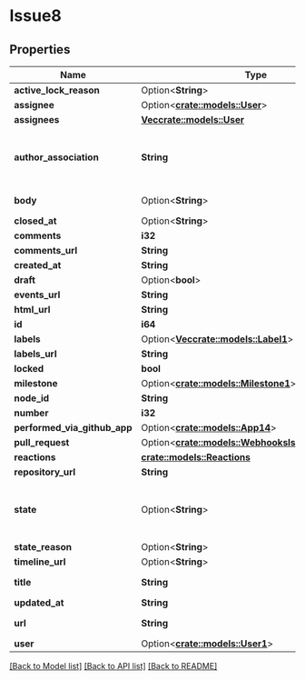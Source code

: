 # Issue8

## Properties

Name | Type | Description | Notes
------------ | ------------- | ------------- | -------------
**active_lock_reason** | Option<**String**> |  | 
**assignee** | Option<[**crate::models::User**](User.md)> |  | [optional]
**assignees** | [**Vec<crate::models::User>**](User.md) |  | 
**author_association** | **String** | How the author is associated with the repository. | 
**body** | Option<**String**> | Contents of the issue | 
**closed_at** | Option<**String**> |  | 
**comments** | **i32** |  | 
**comments_url** | **String** |  | 
**created_at** | **String** |  | 
**draft** | Option<**bool**> |  | [optional]
**events_url** | **String** |  | 
**html_url** | **String** |  | 
**id** | **i64** |  | 
**labels** | Option<[**Vec<crate::models::Label1>**](Label_1.md)> |  | [optional]
**labels_url** | **String** |  | 
**locked** | **bool** |  | 
**milestone** | Option<[**crate::models::Milestone1**](Milestone_1.md)> |  | 
**node_id** | **String** |  | 
**number** | **i32** |  | 
**performed_via_github_app** | Option<[**crate::models::App14**](App_14.md)> |  | [optional]
**pull_request** | Option<[**crate::models::WebhooksIssuePullRequest**](webhooks_issue_pull_request.md)> |  | [optional]
**reactions** | [**crate::models::Reactions**](Reactions.md) |  | 
**repository_url** | **String** |  | 
**state** | Option<**String**> | State of the issue; either 'open' or 'closed' | [optional]
**state_reason** | Option<**String**> |  | [optional]
**timeline_url** | Option<**String**> |  | [optional]
**title** | **String** | Title of the issue | 
**updated_at** | **String** |  | 
**url** | **String** | URL for the issue | 
**user** | Option<[**crate::models::User1**](User_1.md)> |  | 

[[Back to Model list]](../README.md#documentation-for-models) [[Back to API list]](../README.md#documentation-for-api-endpoints) [[Back to README]](../README.md)


